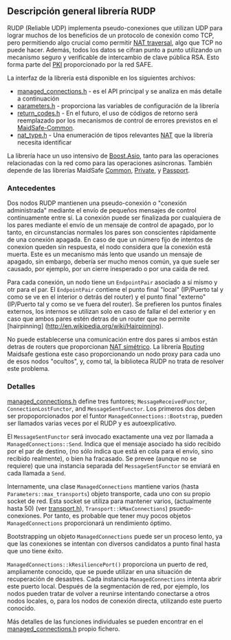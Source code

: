 ## Descripción general librería RUDP

RUDP (Reliable UDP) implementa pseudo-conexiones que utilizan UDP para lograr muchos de los beneficios de un protocolo de conexión como TCP, pero permitiendo algo crucial como permitir [NAT traversal](https://en.wikipedia.org/wiki/Network_address_translation#Type_of_NAT_and_NAT_traversal.2C_role_of_port_preservation_for_TCP), algo que TCP no puede hacer. Además, todos los datos se cifran punto a punto utilizando un mecanismo seguro y verificable de intercambio de clave pública RSA. Esto forma parte del [PKI](http://en.wikipedia.org/wiki/Public-key_infrastructure) proporcionado por la red SAFE.

La interfaz de la librería está disponible en los siguientes archivos:

* [managed_connections.h](https://github.com/maidsafe/MaidSafe-RUDP/blob/master/include/maidsafe/rudp/managed_connections.h) - es el API principal y se analiza en más detalle a continuación
* [parameters.h](https://github.com/maidsafe/MaidSafe-RUDP/blob/master/include/maidsafe/rudp/parameters.h) - proporciona las variables de configuración de la librería
* [return_codes.h](https://github.com/maidsafe/MaidSafe-RUDP/blob/master/include/maidsafe/rudp/return_codes.h) - En el futuro, el uso de códigos de retorno será reemplazado por los mecanismos de control de errores previstos en el [MaidSafe-Common](https://github.com/maidsafe/MaidSafe-Common/wiki).
* [nat_type.h](https://github.com/maidsafe/MaidSafe-RUDP/blob/master/include/maidsafe/rudp/nat_type.h) - Una enumeración de tipos relevantes [NAT](https://en.wikipedia.org/wiki/Network_address_translation) que la librería necesita identificar

La librería hace un uso intensivo de [Boost.Asio](http://www.boost.org/doc/libs/1_55_0/doc/html/boost_asio.html), tanto para las operaciones relacionadas con la red como para las operaciones asíncronas. También depende de las librerías MaidSafe [Common](https://github.com/maidsafe/MaidSafe-Common/wiki), [Private](https://github.com/maidsafe/MaidSafe-Vault-Manager/wiki), y [Passport](https://github.com/maidsafe/MaidSafe-Passport/wiki).


### Antecedentes

Dos nodos RUDP mantienen una pseudo-conexión o "conexión administrada" mediante el envío de pequeños mensajes de control continuamente entre sí. La conexión puede ser finalizada por cualquiera de los pares mediante el envío de un mensaje de control de apagado, por lo tanto, en circunstancias normales los pares son conscientes rápidamente de una conexión apagada. En caso de que un número fijo de intentos de conexion queden sin respuesta, el nodo considera que la conexión está muerta. Este es un mecanismo más lento que usando un mensaje de apagado, sin embargo, debería ser mucho menos común, ya que suele ser causado, por ejemplo, por un cierre inesperado o por una caida de red.

Para cada conexión, un nodo tiene un `EndpointPair` asociado a sí mismo y otr para el par. El `EndpointPair` contiene el punto final "local" (IP/Puerto tal y como se ve en el interior o detrás del router) y el punto final "externo" (IP/Puerto tal y como se ve fuera del router). Se prefieren los puntos finales externos, los internos se utilizan solo en caso de fallar el del exterior y en caso que ambos pares estén detras de un router que no permite [hairpinning] (http://en.wikipedia.org/wiki/Hairpinning).

No puede establecerse una comunicación entre dos pares si ambos están detras de routers que proporcionan [NAT simétrico](https://en.wikipedia.org/wiki/Network_address_translation#Methods_of_port_translation). La librería [Routing](https://github.com/maidsafe/MaidSafe-Routing/wiki) Maidsafe gestiona este caso proporcionando un nodo proxy para cada uno de esos nodos "ocultos", y, como tal, la biblioteca RUDP no trata de resolver este problema.


### Detalles

[managed_connections.h](https://github.com/maidsafe/MaidSafe-RUDP/blob/master/include/maidsafe/rudp/managed_connections.h) define tres funtores; `MessageReceivedFunctor`, `ConnectionLostFunctor`, and `MessageSentFunctor`.  Los primeros dos deben ser propoporcionados por el funtor `ManagedConnections::Bootstrap`, pueden ser llamados varias veces por el RUDP y es autoexplicativo.

El `MessageSentFunctor` será invocado exactamente una vez por llamada a `ManagedConnections::Send`. Indica que el mensaje asociado ha sido recibido por el par de destino, (no sólo indica que está en cola para el envío, sino recibido realmente), o bien ha fracasado.  Se prevee (aunque no se requiere) que una instancia separada del `MessageSentFunctor` se enviará en cada llamada a `Send`.

Internamente, una clase `ManagedConnections` mantiene varios (hasta `Parameters::max_transports`) objeto transporte, cada uno con su propio socket de red.  Esta socket se utiliza para mantener varios, (actualmente hasta 50) (ver [transport.h](https://github.com/maidsafe/MaidSafe-RUDP/blob/master/src/maidsafe/rudp/transport.h)), `Transport::kMaxConnections`) psuedo-conexiones.  Por tanto, es probable que tener muy pocos objetos `ManagedConnections` proporcionará un rendimiento óptimo.

Bootstrapping un objeto `ManagedConnections` puede ser un proceso lento, ya que las conexiones se intentan con diversos candidatos a punto final hasta que uno tiene éxito.

`ManagedConnections::kResiliencePort()` proporciona un puerto de red, ampliamente conocido, que se puede utilizar en una situación de recuperación de desastres.  Cada instancia `ManagedConnections` intenta abrir este puerto local. Después de la segmentación de red, por ejemplo, los nodos pueden tratar de volver a reunirse intentando conectarse a otros nodos locales, o, para los nodos de conexión directa, utilizando este puerto conocido.

Más detalles de las funciones individuales se pueden encontrar en el [managed_connections.h](https://github.com/maidsafe/MaidSafe-RUDP/blob/master/include/maidsafe/rudp/managed_connections.h) propio fichero.




